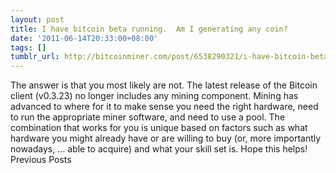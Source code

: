 ```yaml
---
layout: post
title: I have bitcoin beta running.  Am I generating any coin?
date: '2011-06-14T20:33:00+08:00'
tags: []
tumblr_url: http://bitcoinminer.com/post/6538290321/i-have-bitcoin-beta-running-am-i-generating-any
---
```

The answer is that you most likely are not.
The latest release of the Bitcoin client (v0.3.23) no longer includes any mining component.
Mining has advanced to where for it to make sense you need the right hardware, need to run the appropriate miner software, and need to use a pool.
The combination that works for you is unique based on factors such as what hardware you might already have or are willing to buy (or, more importantly nowadays, … able to acquire) and what your skill set is.
Hope this helps!
Previous Posts
